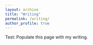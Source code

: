 ```yaml
---
layout: archive
title: "Writing"
permalink: /writing/
author_profile: true
---
```


Test: Populate this page with my writing.
